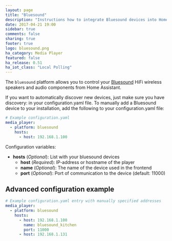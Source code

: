 ```yaml
---
layout: page
title: "Bluesound"
description: "Instructions how to integrate Bluesound devices into Home Assistant."
date: 2017-04-21 19:00
sidebar: true
comments: false
sharing: true
footer: true
logo: bluesound.png
ha_category: Media Player
featured: false
ha_release: 0.51
ha_iot_class: "Local Polling"
---
```


The `bluesound` platform allows you to control your [Bluesound](http://www.bluesound.com/) HiFi wireless speakers and audio components from Home Assistant.

If you want to automatically discover new devices, just make sure you have discovery: in your configuration.yaml file. To manually add a Bluesound device to your installation, add the following to your configuration.yaml file:


```yaml
# Example configuration.yaml
media_player:
  - platform: bluesound
    hosts:
      - host: 192.168.1.100
```

Configuration variables:

- **hosts** (*Optional*): List with your bluesound devices
  - **host** (*Required*): IP-address or hostname of the player
  - **name** (*Optional*): The name of the device used in the frontend
  - **port** (*Optional*): Port of communication to the device (default: 11000)
  
## Advanced configuration example

```yaml
# Example configuration.yaml entry with manually specified addresses
media_player:
  - platform: bluesound
    hosts:
      - host: 192.168.1.100
        name: bluesound_kitchen
        port: 11000
      - host: 192.168.1.131
```
